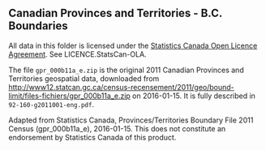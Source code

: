 ## Canadian Provinces and Territories - B.C. Boundaries

All data in this folder is licensed under the [Statistics Canada Open Licence Agreement](http://www.statcan.gc.ca/eng/reference/licence-eng). See LICENCE.StatsCan-OLA.

The file `gpr_000b11a_e.zip` is the original 2011 Canadian Provinces and Territories geospatial data, downloaded from http://www12.statcan.gc.ca/census-recensement/2011/geo/bound-limit/files-fichiers/gpr_000b11a_e.zip on 2016-01-15. It is fully described in `92-160-g2011001-eng.pdf`.

Adapted from Statistics Canada, Provinces/Territories Boundary File 2011 Census (gpr_000b11a_e), 2016-01-15. This does not constitute an endorsement by Statistics Canada of this product.

